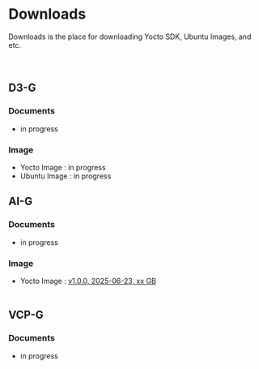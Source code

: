# Downloads
Downloads is the place for downloading Yocto SDK, Ubuntu Images, and etc.
<br/><br/><br/>

## D3-G
### Documents
- in progress
   
### Image 
- Yocto Image : in progress
- Ubuntu Image : in progress

## AI-G
### Documents
- in progress

### Image
- Yocto Image : [v1.0.0, 2025-06-23, xx GB](https://drive.google.com/file/d/128uuM6AzivaPEtl8U8K4miWNOtzRtxJa/view?usp=drive_link)
<br/><br/>


## VCP-G
### Documents
- in progress
